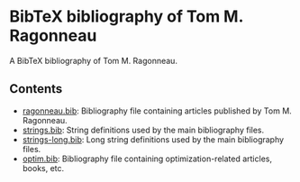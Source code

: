 # BibTeX bibliography of Tom M. Ragonneau

A BibTeX bibliography of Tom M. Ragonneau.

## Contents

- [ragonneau.bib](https://github.com/ragonneau/ragonneau-bib/blob/main/ragonneau.bib): Bibliography file containing articles published by Tom M. Ragonneau.
- [strings.bib](https://github.com/ragonneau/ragonneau-bib/blob/main/strings.bib): String definitions used by the main bibliography files.
- [strings-long.bib](https://github.com/ragonneau/ragonneau-bib/blob/main/strings-long.bib): Long string definitions used by the main bibliography files.
- [optim.bib](https://github.com/ragonneau/ragonneau-bib/blob/main/optim.bib): Bibliography file containing optimization-related articles, books, etc.
